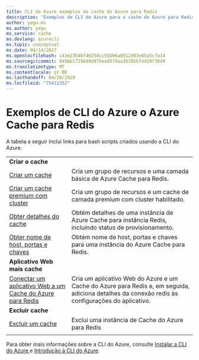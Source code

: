 ```yaml
---
title: CLI do Azure exemplos de cache do Azure para Redis
description: 'Exemplos de CLI do Azure para o cache do Azure para Redis: Crie um cache, excluindo um cache, obter detalhes do cache, nome do host, portas e chaves, conectando um aplicativo Web.'
author: yegu-ms
ms.author: yegu
ms.service: cache
ms.devlang: azurecli
ms.topic: conceptual
ms.date: 04/14/2017
ms.openlocfilehash: c43e23b4bf46258cc91b06a0912d03e85a5c7a14
ms.sourcegitcommit: 849bb1729b89d075eed579aa36395bf4d29f3bd9
ms.translationtype: MT
ms.contentlocale: pt-BR
ms.lasthandoff: 04/28/2020
ms.locfileid: "75411352"
---
```

# <a name="azure-cli-samples-for-azure-cache-for-redis"></a>Exemplos de CLI do Azure o Azure Cache para Redis

A tabela a seguir inclui links para bash scripts criados usando a CLI do Azure.

| | |
|---|---|
|**Criar o cache**||
| [Criar um cache](./scripts/create-cache.md) | Cria um grupo de recursos e uma camada básica de Azure Cache para Redis. |
| [Criar um cache premium com cluster](./scripts/create-premium-cache-cluster.md) | Cria um grupo de recursos e um cache de camada premium com cluster habilitado.|
| [Obter detalhes do cache](./scripts/show-cache.md) | Obtém detalhes de uma instância de Azure Cache para instância Redis, incluindo status de provisionamento. |
| [Obter nome de host, portas e chaves](./scripts/cache-keys-ports.md) | Obtém nome de host, portas e chaves para uma instância do Azure Cache para Redis. |
|**Aplicativo Web mais cache**||
| [Conectar um aplicativo Web a um Cache do Azure para Redis](./../app-service/scripts/cli-connect-to-redis.md) | Cria um aplicativo Web do Azure e um Cache do Azure para Redis e, em seguida, adiciona detalhes da conexão redis às configurações do aplicativo. |
|**Excluir cache**||
| [Excluir um cache](./scripts/delete-cache.md) | Exclui uma instância de Cache do Azure para Redis  |
| | |

Para obter mais informações sobre a CLI do Azure, consulte [Instalar a CLI do Azure ](https://docs.microsoft.com/cli/azure/install-azure-cli) e [Introdução à CLI do Azure](https://docs.microsoft.com/cli/azure/get-started-with-azure-cli).
